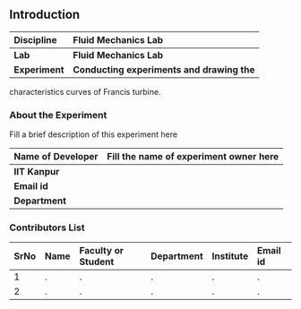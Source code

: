 ## Introduction


<b>Discipline | <b>Fluid Mechanics Lab
:--|:--|
<b> Lab | <b> Fluid Mechanics Lab
<b> Experiment|     <b> Conducting experiments and drawing the
characteristics curves of Francis turbine.


### About the Experiment 

Fill a brief description of this experiment here

<b>Name of Developer | <b> Fill the name of experiment owner here 
:--|:--|
<b> IIT Kanpur | <b>  
<b> Email id|     <b>  
<b> Department |  

### Contributors List

SrNo | Name | Faculty or Student | Department| Institute | Email id
:--|:--|:--|:--|:--|:--|
1 | . | . | . | . | .
2 | . | . | . | . | .
